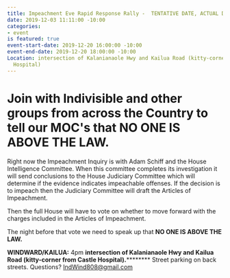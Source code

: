 ```yaml
---
title: Impeachment Eve Rapid Response Rally -  TENTATIVE DATE, ACTUAL DATE TBD
date: 2019-12-03 11:11:00 -10:00
categories:
- event
is featured: true
event-start-date: 2019-12-20 16:00:00 -10:00
event-end-date: 2019-12-20 18:00:00 -10:00
Location: intersection of Kalanianaole Hwy and Kailua Road (kitty-corner from Castle
  Hospital)
---
```


# **Join with Indivisible and other groups from across the Country to tell our MOC's that NO ONE IS ABOVE THE LAW.**

Right now the Impeachment Inquiry is with Adam Schiff and the House Intelligence Committee.  When this committee completes its investigation it will send conclusions to the House Judiciary Committee which will determine if the evidence indicates impeachable offenses. If the decision is to impeach then the Judiciary Committee will draft the Articles of Impeachment.

Then the full House will have to vote on whether to move forward with the charges included in the Articles of Impeachment.

The night before that vote we need to speak up that **NO ONE IS ABOVE THE LAW.**

**WINDWARD/KAILUA:** 4pm **intersection of Kalanianaole Hwy and Kailua Road (kitty-corner from Castle Hospital).**********  Street parking on back streets.  Questions?  [IndWind808@gmail.com](mailto:indwind808@gmail.com)